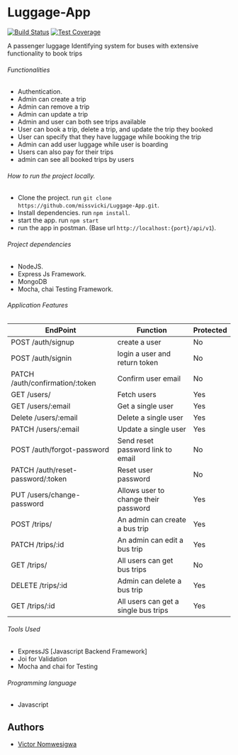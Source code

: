 # Luggage-App

[![Build Status](https://travis-ci.org/missvicki/Luggage-App.svg?branch=develop)](https://travis-ci.org/missvicki/Luggage-App)
[![Test Coverage](https://api.codeclimate.com/v1/badges/c1f5ff7657641e53afc2/test_coverage)](https://codeclimate.com/github/missvicki/Luggage-App/test_coverage)

A passenger luggage Identifying system for buses with extensive functionality to book trips

###### Functionalities

- Authentication.
- Admin can create a trip
- Admin can remove a trip
- Admin can update a trip
- Admin and user can both see trips available
- User can book a trip, delete a trip, and update the trip they booked
- User can specify that they have luggage while booking the trip
- Admin can add user luggage while user is boarding
- Users can also pay for their trips
- admin can see all booked trips by users

###### How to run the project locally.

- Clone the project. run `git clone https://github.com/missvicki/Luggage-App.git`.
- Install dependencies. run `npm install`.
- start the app. run `npm start`
- run the app in postman. (Base url `http://localhost:{port}/api/v1`).

###### Project dependencies

- NodeJS.
- Express Js Framework.
- MongoDB
- Mocha, chai Testing Framework.

###### Application Features

| EndPoint                          | Function                             | Protected |
| --------------------------------- | ------------------------------------ | --------- |
| POST /auth/signup                 | create a user                        | No        |
| POST /auth/signin                 | login a user and return token        | No        |
| PATCH /auth/confirmation/:token   | Confirm user email                   | No        |
| GET /users/                       | Fetch users                          | Yes       |
| GET /users/:email                 | Get a single user                    | Yes       |
| Delete /users/:email              | Delete a single user                 | Yes       |
| PATCH /users/:email               | Update a single user                 | Yes       |
| POST /auth/forgot-password        | Send reset password link to email    | No        |
| PATCH /auth/reset-password/:token | Reset user password                  | No        |
| PUT /users/change-password        | Allows user to change their password | Yes       |
| POST /trips/                      | An admin can create a bus trip       | Yes       |
| PATCH /trips/:id                  | An admin can edit a bus trip         | Yes       |
| GET /trips/                       | All users can get bus trips          | No        |
| DELETE /trips/:id                 | Admin can delete a bus trip          | Yes       |
| GET /trips/:id                    | All users can get a single bus trips | Yes       |

###### Tools Used

- ExpressJS [Javascript Backend Framework]
- Joi for Validation
- Mocha and chai for Testing

###### Programming language

- Javascript

## Authors

- [Victor Nomwesigwa](https://github.com/missvicki)
